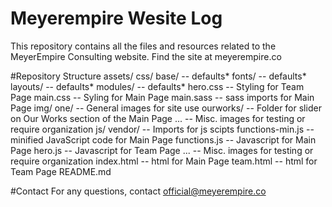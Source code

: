 # Meyerempire Wesite Log
This repository contains all the files and resources related to the MeyerEmpire Consulting website.
Find the site at meyerempire.co

#Repository Structure
assets/
  css/
    base/ -- defaults*
    fonts/ -- defaults*
    layouts/ -- defaults*
    modules/ -- defaults*
    hero.css -- Styling for Team Page
    main.css -- Syling for Main Page
    main.sass -- sass imports for Main Page
  img/
    one/ -- General images for site use
    ourworks/ -- Folder for slider on Our Works section of the Main Page
    ... -- Misc. images for testing or require organization 
  js/
    vendor/ -- Imports for js scipts
    functions-min.js -- minified JavaScript code for Main Page
    functions.js -- Javascript for Main Page
    hero.js -- Javascript for Team Page
    ... -- Misc. images for testing or require organization 
index.html -- html for Main Page
team.html -- html for Team Page
README.md 

#Contact
For any questions, contact official@meyerempire.co 
